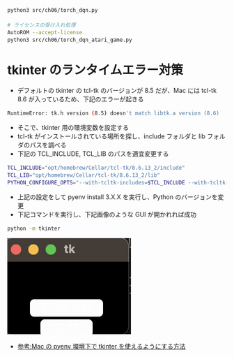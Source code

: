 ```sh
python3 src/ch06/torch_dqn.py

# ライセンスの受け入れ処理
AutoROM --accept-license
python3 src/ch06/torch_dqn_atari_game.py
```

# tkinter のランタイムエラー対策

- デフォルトの tkinter の tcl-tk のバージョンが 8.5 だが、Mac には tcl-tk 8.6 が入っているため、下記のエラーが起きる

```sh
RuntimeError: tk.h version (8.5) doesn't match libtk.a version (8.6)
```

- そこで、tkinter 用の環境変数を設定する
- tcl-tk がインストールされている場所を探し、include フォルダと lib フォルダのパスを調べる
- 下記の TCL_INCLUDE, TCL_LIB のパスを適宜変更する

```sh
TCL_INCLUDE="opt/homebrew/Cellar/tcl-tk/8.6.13_2/include"
TCL_LIB="opt/homebrew/Cellar/tcl-tk/8.6.13_2/lib"
PYTHON_CONFIGURE_OPTS="--with-tcltk-includes=$TCL_INCLUDE --with-tcltk-libs='$TCL_LIB -ltcl8.6 -ltk8.6'"
```

- 上記の設定をして pyenv install 3.X.X を実行し、Python のバージョンを変更
- 下記コマンドを実行し、下記画像のような GUI が開かれれば成功

```sh
python -m tkinter
```

<img src="../../images/ch06_tk_test_gui.png">

- [参考:Mac の pyenv 環境下で tkinter を使えるようにする方法](https://qiita.com/saki-engineering/items/92b7ec12ed07338929a3)
